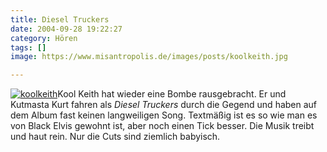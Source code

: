 ```yaml
---
title: Diesel Truckers
date: 2004-09-28 19:22:27
category: Hören
tags: []
image: https://www.misantropolis.de/images/posts/koolkeith.jpg

---
```


[![](http://www.misantropolis.de/wp-content/uploads/2008/04/koolkeith.jpg "koolkeith")](http://www.misantropolis.de/wp-content/uploads/2008/04/koolkeith.jpg)Kool Keith hat wieder eine Bombe rausgebracht. Er und Kutmasta Kurt fahren als *Diesel Truckers* durch die Gegend und haben auf dem Album fast keinen langweiligen Song.
Textmäßig ist es so wie man es von Black Elvis gewohnt ist, aber noch einen Tick besser. Die Musik treibt und haut rein. Nur die Cuts sind ziemlich babyisch.
